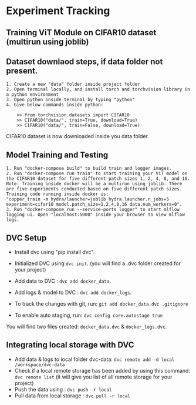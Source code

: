 # Experiment Tracking

## Training ViT Module on CIFAR10 dataset (multirun using joblib)

## Dataset downlaod steps, if data folder not present.
```
1. Create a new "data" folder inside project folder
2. Open terminal locally, and install torch and torchvision library in a python environment
3. Open python inside terminal by typing "python"
4. Give below commands inside python:

    >> from torchvision.datasets import CIFAR10
    >> CIFAR10("data/", train=True, download=True)
    >> CIFAR10("data/", train=False, download=True)
```
CIFAR10 dataset is now downloaded inside you data folder.

## Model Training and Testing
```
1. Run "docker-compose build" to build train and logger images.
2. Run "docker-compose run train" to start training your ViT model on the CIFAR10 dataset for five different patch sizes 1, 2, 4, 8, and 16.
Note: Training inside docker will be a multirun using joblib. There are five experiments conducted based on five different patch sizes. Training code running inside docker is:
"copper_train -m hydra/launcher=joblib hydra.launcher.n_jobs=5 experiment=cifar10 model.patch_size=1,2,4,8,16 data.num_workers=0".
3. Run "docker-compose run --service-ports logger" to start mlflow logging ui. Open "localhost:5000" inside your browser to view mlflow logs.
```

## DVC Setup
- Install dvc using "pip install dvc".
- Initialized DVC using `dvc init`. (you will find a .dvc folder created for your project)
- Add data to DVC : `dvc add docker_data`.
- Add logs & model to DVC : `dvc add docker_logs`.

- To track the changes with git, run: `git add docker_data.dvc .gitignore`
- To enable auto staging, run: `dvc config core.autostage true`

You will find two files created: `docker_data.dvc` & `docker_logs.dvc`.

## Integrating local storage with DVC
- Add data & logs to local folder dvc-data: `dvc remote add -d local /workspace/dvc-data`
- Check if a local remote storage has been added by using this command: `dvc remote list` (it will give you list of all remote storage for your project)
- Push the data using : `dvc push -r local`
- Pull data from local storage : `dvc pull -r local`

